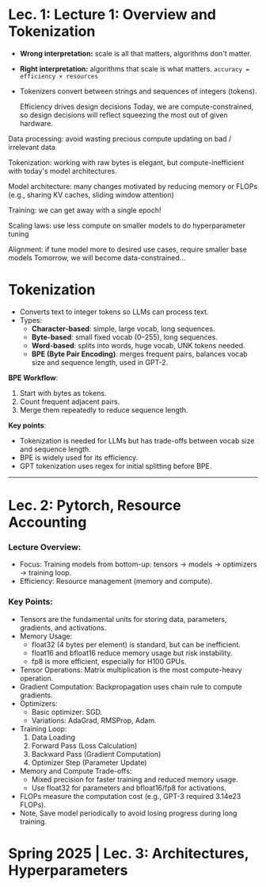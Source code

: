 # Lec. 1: Lecture 1: Overview and Tokenization
- **Wrong interpretation:** scale is all that matters, algorithms don't matter.  
- **Right interpretation:** algorithms that scale is what matters.
  `accuracy = efficiency × resources`
- Tokenizers convert between strings and sequences of integers (tokens).
  
    Efficiency drives design decisions
    Today, we are compute-constrained, so design decisions will reflect squeezing the most out of given hardware.
    
Data processing: avoid wasting precious compute updating on bad / irrelevant data
    
Tokenization: working with raw bytes is elegant, but compute-inefficient with today's model architectures.
    
Model architecture: many changes motivated by reducing memory or FLOPs (e.g., sharing KV caches, sliding window attention)
    
Training: we can get away with a single epoch!
    
Scaling laws: use less compute on smaller models to do hyperparameter tuning
    
Alignment: if tune model more to desired use cases, require smaller base models
    Tomorrow, we will become data-constrained...
# Tokenization

- Converts text to integer tokens so LLMs can process text.
- Types:
  - **Character-based**: simple, large vocab, long sequences.
  - **Byte-based**: small fixed vocab (0–255), long sequences.
  - **Word-based**: splits into words, huge vocab, UNK tokens needed.
  - **BPE (Byte Pair Encoding)**: merges frequent pairs, balances vocab size and sequence length, used in GPT-2.

**BPE Workflow**:
1. Start with bytes as tokens.
2. Count frequent adjacent pairs.
3. Merge them repeatedly to reduce sequence length.

**Key points**:
- Tokenization is needed for LLMs but has trade-offs between vocab size and sequence length.
- BPE is widely used for its efficiency.
- GPT tokenization uses regex for initial splitting before BPE.

-----------------------------------

# Lec. 2: Pytorch, Resource Accounting

### Lecture Overview:
- Focus: Training models from bottom-up: tensors → models → optimizers → training loop.
- Efficiency: Resource management (memory and compute).

### Key Points:
- Tensors are the fundamental units for storing data, parameters, gradients, and activations.
- Memory Usage: 
  - float32 (4 bytes per element) is standard, but can be inefficient.
  - float16 and bfloat16 reduce memory usage but risk instability.
  - fp8 is more efficient, especially for H100 GPUs.
- Tensor Operations: Matrix multiplication is the most compute-heavy operation.
- Gradient Computation: Backpropagation uses chain rule to compute gradients.
- Optimizers:
  - Basic optimizer: SGD.
  - Variations: AdaGrad, RMSProp, Adam.
- Training Loop:
  1. Data Loading
  2. Forward Pass (Loss Calculation)
  3. Backward Pass (Gradient Computation)
  4. Optimizer Step (Parameter Update)
- Memory and Compute Trade-offs:
  - Mixed precision for faster training and reduced memory usage.
  - Use float32 for parameters and bfloat16/fp8 for activations.
- FLOPs measure the computation cost (e.g., GPT-3 required 3.14e23 FLOPs).
- Note, Save model periodically to avoid losing progress during long training.

# Spring 2025 | Lec. 3: Architectures, Hyperparameters

